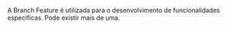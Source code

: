 A Branch Feature é utilizada para o desenvolvimento de funcionalidades específicas. Pode existir mais de uma.
